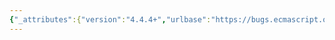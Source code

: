 ```yaml
---
{"_attributes":{"version":"4.4.4+","urlbase":"https://bugs.ecmascript.org/","maintainer":"dherman@mozilla.com"},"bug":{"bug_id":3116,"creation_ts":"2014-08-11 14:26:00 -0700","short_desc":"Loader Object and Loader Record should be unified","delta_ts":"2015-03-16 14:30:58 -0700","product":"Draft for 6th Edition","component":"deferred features","version":"Rev 26: July 18, 2014 Draft","rep_platform":"All","op_sys":"All","bug_status":"RESOLVED","resolution":"WONTFIX","priority":"Normal","bug_severity":"enhancement","everconfirmed":true,"reporter":{"uid":"jorendorff","name":"Jason Orendorff"},"assigned_to":{"uid":"allen","name":"Allen Wirfs-Brock"},"long_desc":[{"commentid":9753,"comment_count":0,"who":{"uid":"jorendorff","name":"Jason Orendorff"},"bug_when":"2014-08-11 14:26:41 -0700","thetext":"Currently Loader Records and Loader Objects are one-to-one.\n\n15.2.3.1 \"Loader Records and Loader Objects\" should just be \"Loader Objects\" and the fields of the Loader Record should be internal slots of the Loader Object.\n\n15.2.3.1.1 \"CreateLoaderRecord\" should be inlined into its sole call site in 26.3.1.1."},{"commentid":9761,"comment_count":1,"who":{"uid":"allen","name":"Allen Wirfs-Brock"},"bug_when":"2014-08-12 08:32:39 -0700","thetext":"(In reply to Jason Orendorff from comment #0)\n> Currently Loader Records and Loader Objects are one-to-one.\n> \n> 15.2.3.1 \"Loader Records and Loader Objects\" should just be \"Loader Objects\"\n> and the fields of the Loader Record should be internal slots of the Loader\n> Object.\n> \n> 15.2.3.1.1 \"CreateLoaderRecord\" should be inlined into its sole call site in\n> 26.3.1.1.\n \nI've found it conceptually clearer and notationally simpler to handle complex internal state in this manner.  It decouples the internal semantics from its ES reflection in terms of objects and reduces possibility of object semantics unintentionally leaking into the internal semantics.   \n\nIt's really just architectural layering."},{"commentid":13754,"comment_count":2,"who":{"uid":"allen","name":"Allen Wirfs-Brock"},"bug_when":"2015-03-16 14:30:58 -0700","thetext":"concerns old module spec."}]}}
---
```

